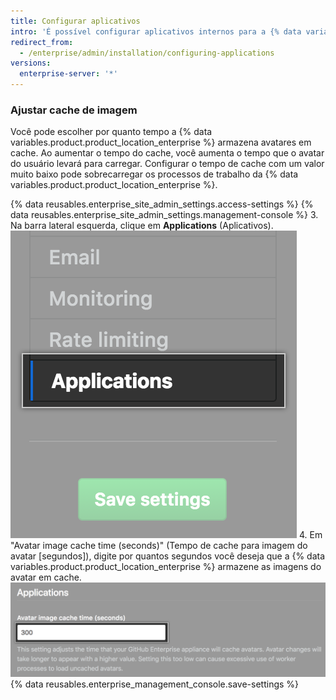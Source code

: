 ```yaml
---
title: Configurar aplicativos
intro: 'É possível configurar aplicativos internos para a {% data variables.product.product_location_enterprise %}.'
redirect_from:
  - /enterprise/admin/installation/configuring-applications
versions:
  enterprise-server: '*'
---
```


### Ajustar cache de imagem

Você pode escolher por quanto tempo a {% data variables.product.product_location_enterprise %} armazena avatares em cache. Ao aumentar o tempo do cache, você aumenta o tempo que o avatar do usuário levará para carregar. Configurar o tempo de cache com um valor muito baixo pode sobrecarregar os processos de trabalho da {% data variables.product.product_location_enterprise %}.

{% data reusables.enterprise_site_admin_settings.access-settings %}
{% data reusables.enterprise_site_admin_settings.management-console %}
3. Na barra lateral esquerda, clique em **Applications** (Aplicativos). ![Guia Applications (Aplicativos) na barra lateral Settings (Configurações)](/assets/images/enterprise/management-console/sidebar-applications.png)
4. Em "Avatar image cache time (seconds)" (Tempo de cache para imagem do avatar [segundos]), digite por quantos segundos você deseja que a {% data variables.product.product_location_enterprise %} armazene as imagens do avatar em cache. ![Campo de formulário imagem de avatar em cache](/assets/images/enterprise/management-console/add-image-caching-value-field.png)
{% data reusables.enterprise_management_console.save-settings %}
